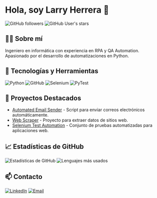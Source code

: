# Hola, soy Larry Herrera 👋

![GitHub followers](https://img.shields.io/github/followers/larsai85?style=social)
![GitHub User's stars](https://img.shields.io/github/stars/larsai85?style=social)

## 🧑‍💻 Sobre mí
Ingeniero en informática con experiencia en RPA y QA Automation. Apasionado por el desarrollo de automatizaciones en Python.

## 🚀 Tecnologías y Herramientas
![Python](https://img.shields.io/badge/Python-3776AB?style=for-the-badge&logo=python&logoColor=white)
![GitHub](https://img.shields.io/badge/GitHub-181717?style=for-the-badge&logo=github&logoColor=white)
![Selenium](https://img.shields.io/badge/Selenium-43B02A?style=for-the-badge&logo=selenium&logoColor=white)
![PyTest](https://img.shields.io/badge/PyTest-0A9EDC?style=for-the-badge&logo=pytest&logoColor=white)

## 🌟 Proyectos Destacados
- [Automated Email Sender]() - Script para enviar correos electrónicos automáticamente.
- [Web Scraper]() - Proyecto para extraer datos de sitios web.
- [Selenium Test Automation]() - Conjunto de pruebas automatizadas para aplicaciones web.

## 📈 Estadísticas de GitHub
![Estadísticas de GitHub](https://github-readme-stats.vercel.app/api?username=larsai85&show_icons=true&theme=radical)
![Lenguajes más usados](https://github-readme-stats.vercel.app/api/top-langs/?username=larsai85&layout=compact&theme=radical)

## 📫 Contacto
[![LinkedIn](https://img.shields.io/badge/LinkedIn-0A66C2?style=for-the-badge&logo=linkedin&logoColor=white)](https://www.linkedin.com/in/larry-alexander-herrera/)
[![Email](https://img.shields.io/badge/Email-D14836?style=for-the-badge&logo=gmail&logoColor=white)](mailto:larsai85@gmail.com)
